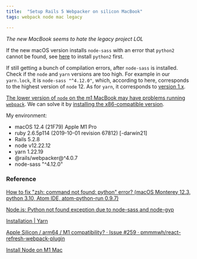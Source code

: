 ```yaml
---
title:  "Setup Rails 5 Webpacker on silicon MacBook"
tags: webpack node mac legacy

---
```


*The new MacBook seems to hate the legacy project LOL*

If the new macOS version installs `node-sass` with an error that `python2` cannot be found, see [here](https://stackoverflow.com/questions/71591971/how-to-fix-zsh-command-not-found-python-error-macos-monterey-12-3-python) to install `python2` first.

If still getting a bunch of compilation errors, after `node-sass` is installed. Check if the `node` and `yarn` versions are too high. For example in our `yarn.lock`, it is `node-sass "^4.12.0"`, which, according to here, corresponds to the highest version of `node` 12. As for `yarn`, it corresponds to [version 1.x](https://classic.yarnpkg.com/en/docs/install#mac-stable).

[The lower version of `node` on the m1 MacBook may have problems running `webpack`](https://github.com/pmmmwh/react-refresh-webpack-plugin/issues/259). We can solve it by [installing the x86-compatible version](https://stackoverflow.com/questions/65342769/install-node-on-m1-mac).

My environment:
- macOS 12.4 (21F79) Apple M1 Pro
- ruby 2.6.5p114 (2019-10-01 revision 67812) [-darwin21]
- Rails 5.2.8
- node v12.22.12
- yarn 1.22.19
- @rails/webpacker@^4.0.7
- node-sass "^4.12.0"

### Reference

[How to fix "zsh: command not found: python" error? (macOS Monterey 12.3, python 3.10, Atom IDE, atom-python-run 0.9.7)](https://stackoverflow.com/questions/71591971/how-to-fix-zsh-command-not-found-python-error-macos-monterey-12-3-python)

[Node.js: Python not found exception due to node-sass and node-gyp](https://stackoverflow.com/questions/45801457/node-js-python-not-found-exception-due-to-node-sass-and-node-gyp)

[Installation \| Yarn](https://classic.yarnpkg.com/en/docs/install#mac-stable)

[Apple Silicon / arm64 / M1 compatibility? · Issue #259 · pmmmwh/react-refresh-webpack-plugin](https://github.com/pmmmwh/react-refresh-webpack-plugin/issues/259)

[Install Node on M1 Mac](https://stackoverflow.com/questions/65342769/install-node-on-m1-mac)

